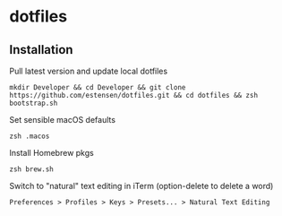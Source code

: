 # dotfiles

## Installation

Pull latest version and update local dotfiles
```
mkdir Developer && cd Developer && git clone https://github.com/estensen/dotfiles.git && cd dotfiles && zsh bootstrap.sh
```

Set sensible macOS defaults
```
zsh .macos
```

Install Homebrew pkgs
```
zsh brew.sh
```

Switch to "natural" text editing in iTerm (option-delete to delete a word)
```
Preferences > Profiles > Keys > Presets... > Natural Text Editing
```
